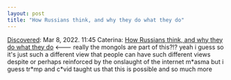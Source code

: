```yaml
---
layout: post
title: "How Russians think, and why they do what they do"
---
```

[Discovered](http://rolandtanglao.com/2020/07/29/p1-blogthis-checkvist-list-links-to-blog/): Mar 8, 2022. 11:45 Caterina: [How Russians think, and why they do what they do](https://caterina.net/2022/03/04/how-russians-think-and-why-they-do-what-they-do/) <--- really the mongols are part of this?!? yeah i guess so it's just such a different view that people can have such different views despite or perhaps reinforced by the onslaught  of the internet m\*asma  but i guess tr\*mp and c\*vid taught us that this is possible and so much more
